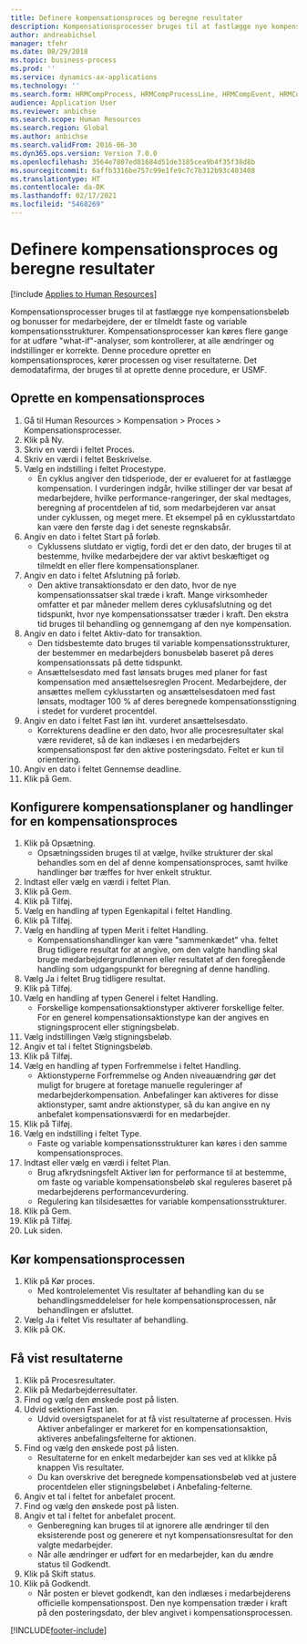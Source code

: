 ```yaml
---
title: Definere kompensationsproces og beregne resultater
description: Kompensationsprocesser bruges til at fastlægge nye kompensationsbeløb og bonusser for medarbejdere, der er tilmeldt faste og variable kompensationsstrukturer.
author: andreabichsel
manager: tfehr
ms.date: 08/29/2018
ms.topic: business-process
ms.prod: ''
ms.service: dynamics-ax-applications
ms.technology: ''
ms.search.form: HRMCompProcess, HRMCompProcessLine, HRMCompEvent, HRMCompEventEmpl, HcmCompensationWorkspace
audience: Application User
ms.reviewer: anbichse
ms.search.scope: Human Resources
ms.search.region: Global
ms.author: anbichse
ms.search.validFrom: 2016-06-30
ms.dyn365.ops.version: Version 7.0.0
ms.openlocfilehash: 3564e7807ed81684d51de3185cea9b4f35f38d8b
ms.sourcegitcommit: 6affb3316be757c99e1fe9c7c7b312b93c483408
ms.translationtype: HT
ms.contentlocale: da-DK
ms.lasthandoff: 02/17/2021
ms.locfileid: "5468269"
---
```

# <a name="define-compensation-process-and-calculate-results"></a>Definere kompensationsproces og beregne resultater

[!include [Applies to Human Resources](../includes/applies-to-hr.md)]

Kompensationsprocesser bruges til at fastlægge nye kompensationsbeløb og bonusser for medarbejdere, der er tilmeldt faste og variable kompensationsstrukturer. Kompensationsprocesser kan køres flere gange for at udføre "what-if"-analyser, som kontrollerer, at alle ændringer og indstillinger er korrekte. Denne procedure opretter en kompensationsproces, kører processen og viser resultaterne. Det demodatafirma, der bruges til at oprette denne procedure, er USMF.


## <a name="create-a-compensation-process"></a>Oprette en kompensationsproces
1. Gå til Human Resources > Kompensation > Proces > Kompensationsprocesser.
2. Klik på Ny.
3. Skriv en værdi i feltet Proces.
4. Skriv en værdi i feltet Beskrivelse.
5. Vælg en indstilling i feltet Procestype.
    * En cyklus angiver den tidsperiode, der er evalueret for at fastlægge kompensation. I vurderingen indgår, hvilke stillinger der var besat af medarbejdere, hvilke performance-rangeringer, der skal medtages, beregning af procentdelen af tid, som medarbejderen var ansat under cyklussen, og meget mere. Et eksempel på en cyklusstartdato kan være den første dag i det seneste regnskabsår.  
6. Angiv en dato i feltet Start på forløb.
    * Cyklussens slutdato er vigtig, fordi det er den dato, der bruges til at bestemme, hvilke medarbejdere der var aktivt beskæftiget og tilmeldt en eller flere kompensationsplaner.  
7. Angiv en dato i feltet Afslutning på forløb.
    * Den aktive transaktionsdato er den dato, hvor de nye kompensationssatser skal træde i kraft. Mange virksomheder omfatter et par måneder mellem deres cyklusafslutning og det tidspunkt, hvor nye kompensationssatser træder i kraft. Den ekstra tid bruges til behandling og gennemgang af den nye kompensation.  
8. Angiv en dato i feltet Aktiv-dato for transaktion.
    * Den tidsbestemte dato bruges til variable kompensationsstrukturer, der bestemmer en medarbejders bonusbeløb baseret på deres kompensationssats på dette tidspunkt.  
    * Ansættelsesdato med fast lønsats bruges med planer for fast kompensation med ansættelsesreglen Procent.  Medarbejdere, der ansættes mellem cyklusstarten og ansættelsesdatoen med fast lønsats, modtager 100 % af deres beregnede kompensationsstigning i stedet for vurderet procentdel.  
9. Angiv en dato i feltet Fast løn iht. vurderet ansættelsesdato.
    * Korrekturens deadline er den dato, hvor alle procesresultater skal være revideret, så de kan indlæses i en medarbejders kompensationspost før den aktive posteringsdato. Feltet er kun til orientering.  
10. Angiv en dato i feltet Gennemse deadline.
11. Klik på Gem.

## <a name="setup-the-compensation-plans-and-actions-for-a-compensation-process"></a>Konfigurere kompensationsplaner og handlinger for en kompensationsproces
1. Klik på Opsætning.
    * Opsætningssiden bruges til at vælge, hvilke strukturer der skal behandles som en del af denne kompensationsproces, samt hvilke handlinger bør træffes for hver enkelt struktur.  
2. Indtast eller vælg en værdi i feltet Plan.
3. Klik på Gem.
4. Klik på Tilføj.
5. Vælg en handling af typen Egenkapital i feltet Handling.
6. Klik på Tilføj.
7. Vælg en handling af typen Merit i feltet Handling.
    * Kompensationshandlinger kan være "sammenkædet" vha. feltet Brug tidligere resultat for at angive, om den valgte handling skal bruge medarbejdergrundlønnen eller resultatet af den foregående handling som udgangspunkt for beregning af denne handling.  
8. Vælg Ja i feltet Brug tidligere resultat.
9. Klik på Tilføj.
10. Vælg en handling af typen Generel i feltet Handling.
    * Forskellige kompensationsaktionstyper aktiverer forskellige felter. For en generel kompensationsaktionstype kan der angives en stigningsprocent eller stigningsbeløb.  
11. Vælg indstillingen Vælg stigningsbeløb.
12. Angiv et tal i feltet Stigningsbeløb.
13. Klik på Tilføj.
14. Vælg en handling af typen Forfremmelse i feltet Handling.
    * Aktionstyperne Forfremmelse og Anden niveauændring gør det muligt for brugere at foretage manuelle reguleringer af medarbejderkompensation. Anbefalinger kan aktiveres for disse aktionstyper, samt andre aktionstyper, så du kan angive en ny anbefalet kompensationsværdi for en medarbejder.  
15. Klik på Tilføj.
16. Vælg en indstilling i feltet Type.
    * Faste og variable kompensationsstrukturer kan køres i den samme kompensationsproces.  
17. Indtast eller vælg en værdi i feltet Plan.
    * Brug afkrydsningsfelt Aktiver løn for performance til at bestemme, om faste og variable kompensationsbeløb skal reguleres baseret på medarbejderens performancevurdering.  
    * Regulering kan tilsidesættes for variable kompensationsstrukturer.  
18. Klik på Gem.
19. Klik på Tilføj.
20. Luk siden.

## <a name="run-the-compensation-process"></a>Kør kompensationsprocessen
1. Klik på Kør proces.
    * Med kontrolelementet Vis resultater af behandling kan du se behandlingsmeddelelser for hele kompensationsprocessen, når behandlingen er afsluttet.  
2. Vælg Ja i feltet Vis resultater af behandling.
3. Klik på OK.

## <a name="view-the-results"></a>Få vist resultaterne
1. Klik på Procesresultater.
2. Klik på Medarbejderresultater.
3. Find og vælg den ønskede post på listen.
4. Udvid sektionen Fast løn.
    * Udvid oversigtspanelet for at få vist resultaterne af processen. Hvis Aktiver anbefalinger er markeret for en kompensationsaktion, aktiveres anbefalingsfelterne for aktionen.  
5. Find og vælg den ønskede post på listen.
    * Resultaterne for en enkelt medarbejder kan ses ved at klikke på knappen Vis resultater.  
    * Du kan overskrive det beregnede kompensationsbeløb ved at justere procentdelen eller stigningsbeløbet i Anbefaling-felterne.  
6. Angiv et tal i feltet for anbefalet procent.
7. Find og vælg den ønskede post på listen.
8. Angiv et tal i feltet for anbefalet procent.
    * Genberegning kan bruges til at ignorere alle ændringer til den eksisterende post og generere et nyt kompensationsresultat for den valgte medarbejder.  
    * Når alle ændringer er udført for en medarbejder, kan du ændre status til Godkendt.  
9. Klik på Skift status.
10. Klik på Godkendt.
    * Når posten er blevet godkendt, kan den indlæses i medarbejderens officielle kompensationspost. Den nye kompensation træder i kraft på den posteringsdato, der blev angivet i kompensationsprocessen.  



[!INCLUDE[footer-include](../includes/footer-banner.md)]
